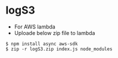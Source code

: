 # logS3

* For AWS lambda
* Uploade below zip file to lambda

```
$ npm install async aws-sdk
$ zip -r logS3.zip index.js node_modules
```
